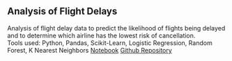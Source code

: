 ## Analysis of Flight Delays
Analysis of flight delay data to predict the likelihood of flights being delayed and to determine which airline has the lowest risk of cancellation.  
Tools used: Python, Pandas, Scikit-Learn, Logistic Regression, Random Forest, K Nearest Neighbors
[Notebook](https://github.com/xzachx/Flight-Delays/blob/master/flight_delays.ipynb)
[Github Repository](https://github.com/xzachx/Flight-Delays)

